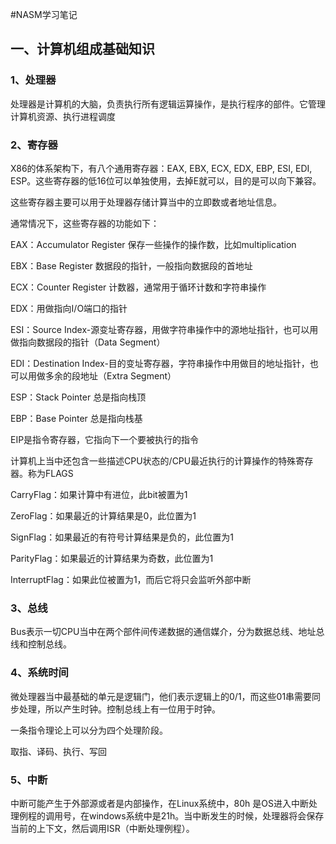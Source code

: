 #NASM学习笔记

## 一、计算机组成基础知识

### 1、处理器

处理器是计算机的大脑，负责执行所有逻辑运算操作，是执行程序的部件。它管理计算机资源、执行进程调度

### 2、寄存器

X86的体系架构下，有八个通用寄存器：EAX, EBX, ECX, EDX, EBP, ESI, EDI, ESP。这些寄存器的低16位可以单独使用，去掉E就可以，目的是可以向下兼容。

这些寄存器主要可以用于处理器存储计算当中的立即数或者地址信息。

通常情况下，这些寄存器的功能如下：

EAX：Accumulator Register 保存一些操作的操作数，比如multiplication

EBX：Base Register 数据段的指针，一般指向数据段的首地址

ECX：Counter Register 计数器，通常用于循环计数和字符串操作

EDX：用做指向I/O端口的指针

ESI：Source Index-源变址寄存器，用做字符串操作中的源地址指针，也可以用做指向数据段的指针（Data Segment）

EDI：Destination Index-目的变址寄存器，字符串操作中用做目的地址指针，也可以用做多余的段地址（Extra Segment）

ESP：Stack Pointer 总是指向栈顶

EBP：Base Pointer 总是指向栈基

EIP是指令寄存器，它指向下一个要被执行的指令

计算机上当中还包含一些描述CPU状态的/CPU最近执行的计算操作的特殊寄存器。称为FLAGS

CarryFlag：如果计算中有进位，此bit被置为1

ZeroFlag：如果最近的计算结果是0，此位置为1

SignFlag：如果最近的有符号计算结果是负的，此位置为1

ParityFlag：如果最近的计算结果为奇数，此位置为1

InterruptFlag：如果此位被置为1，而后它将只会监听外部中断

### 3、总线

Bus表示一切CPU当中在两个部件间传递数据的通信媒介，分为数据总线、地址总线和控制总线。

### 4、系统时间

微处理器当中最基础的单元是逻辑门，他们表示逻辑上的0/1，而这些01串需要同步处理，所以产生时钟。控制总线上有一位用于时钟。

一条指令理论上可以分为四个处理阶段。

取指、译码、执行、写回

### 5、中断

中断可能产生于外部源或者是内部操作，在Linux系统中，80h 是OS进入中断处理例程的调用号，在windows系统中是21h。当中断发生的时候，处理器将会保存当前的上下文，然后调用ISR（中断处理例程）。

